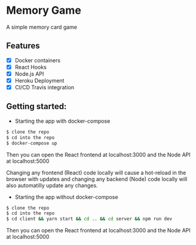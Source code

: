# Memory Game

A simple memory card game

## Features

- [x] Docker containers
- [x] React Hooks
- [x] Node.js API
- [x] Heroku Deployment
- [x] CI/CD Travis integration

## Getting started:

- Starting the app with docker-compose

```bash
$ clone the repo
$ cd into the repo
$ docker-compose up
```

Then you can open the React frontend at localhost:3000 and the Node API at localhost:5000

Changing any frontend (React) code locally will cause a hot-reload in the browser with updates and changing any backend (Node) code locally will also automatilly update any changes.

- Starting the app without docker-compose

```bash
$ clone the repo
$ cd into the repo
$ cd client && yarn start && cd .. && cd server && npm run dev
```

Then you can open the React frontend at localhost:3000 and the Node API at localhost:5000
